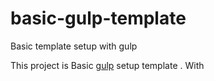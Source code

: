 # basic-gulp-template
Basic template setup with gulp

This project is Basic <a href="http://gulpjs.com/" rel="nofollow">gulp</a>    setup  template . With
